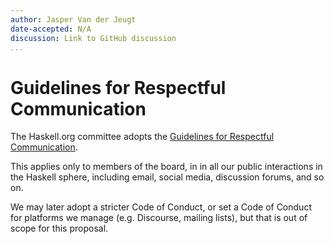```yaml
---
author: Jasper Van der Jeugt
date-accepted: N/A
discussion: Link to GitHub discussion
...
```


# Guidelines for Respectful Communication

The Haskell.org committee adopts the
[Guidelines for Respectful Communication](grc).

This applies only to members of the board, in in all our public interactions in
the Haskell sphere, including email, social media, discussion forums, and so on.

We may later adopt a stricter Code of Conduct, or set a Code of Conduct for
platforms we manage (e.g. Discourse, mailing lists), but that is out of scope
for this proposal.

[grc]: https://github.com/ghc-proposals/ghc-proposals/blob/master/GRC.rst

